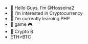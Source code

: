 - 👋 Hello Guys, I’m @Hosseina2
- 👀 I’m interested in Cryptocurrency
- 🌱 I’m currently learning PHP
- 💞️ game 🎮 
- 💞️ Crypto B
- ETH>BTC

<!---
Hosseina2/Hosseina2 is a ✨ special ✨ repository because its `README.md` (this file) appears on your GitHub profile.
You can click the Preview link to take a look at your changes.
--->
